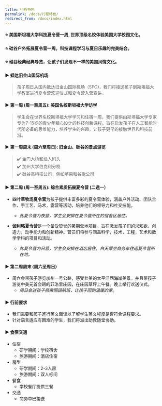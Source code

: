 ```yaml
---
title: 行程特色
permalink: /docs/行程特色/
redirect_from: /docs/index.html
---
```

#### ⭐️ 美国斯坦福大学科技夏令营一周, 世界顶级名校体验美国大学校园文化。
#### ⭐️ 硅谷户外拓展夏令营一周，科技课程学习与夏日乐趣的完美结合。
#### ⭐️ 硅谷经典经典导览，让孩子们发现不一样的美国风情文化。
#### ▶︎ 抵达旧金山国际机场
> 孩子周日从国内抵达旧金山国际机场（SFO)，我们将接送孩子到斯坦福大学教室进行夏令营欢迎仪式和夏令营入营宣讲。

#### ▶︎ 第一周 (周一至周五): 美国名校斯坦福大学访学
> 学生会在世界名校斯坦福大学学习和住宿一周，我们提供由斯坦福大学专家专为7-15岁的青少年精心设计的科技创新课程。旨在启发孩子在人工智能时代所必备的思维能力，培养学生的兴趣，让孩子更早的接触世界和科技前沿。

#### ▶︎ 第一周周末 (周六至周日): 旧金山、硅谷的景点游览
> ✔️ 金门大桥和渔人码头<br>
> ✔️ 加州大学伯克利分校<br>
> ✔️ 硅谷高科技公司，例如苹果和谷歌公司<br>

#### ▶︎ 第二周 (周一至周五): 综合素质拓展夏令营 (二选一）
+ **四叶草牧场夏令营**为孩子提供丰富多彩的夏令营体验，涵盖户外活动、团队合作、手工艺、马术，露营等活动，培养他们的领导力和社交技能。<br>
  + <em>此夏令营为夜营，学生会安排在夏令营所在的宿舍区居住。</em><br>

+ **伽利略夏令营**是一个备受赞誉的暑期营地项目，旨在激发孩子们的求知欲，创造力，动手能力和创新精神。营员们将参与涵盖科学，技术，工程，艺术和数学学科的项目和活动。<br>
  + <em>此夏令营为日营，学生会安排在酒店居住，白天乘坐商务车往返夏令营所在地。</em>



#### ▶︎ 第二周周末 (周六至周日）
+ 周六会带孩子游览加州一号公路，感受壮美的太平洋西海岸美景。并且带孩子游览中美元首会晤的菲洛里庄园，在庄园草坪上午餐。晚上举行欢送仪式。
  + <em>周日会送孩子搭乘回国航班，让孩子回到温暖的家。</em>



#### ▶︎ 行前要求
+ 我们需要和孩子進行英文面谈以了解学生英文程度是否符合课程要求。
 + 针对语言适应有困难的学生，我们将派出助教随堂协助。

#### ▶︎ 食宿交通
+ 住宿
  + 研学期间：学校宿舍
  + 旅游期间：酒店住宿
+ 房型
  + 研学期间：2-3人房
  + 旅游期间：双人标间
+ 餐食
  + 学校餐厅提供三餐
+ 交通
  + 商务中巴接送

